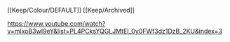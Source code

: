 [[Keep/Colour/DEFAULT]] [[Keep/Archived]] 

https://www.youtube.com/watch?v=mlxoB3wI9eY&list=PL4PCksYQGLJMtEI_0y0FWf3dz1DzB_2KU&index=3
